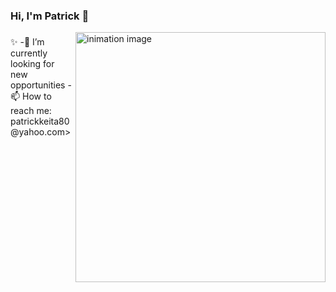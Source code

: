### Hi, I'm Patrick 👋

<img align="right"  width="400" src="https://img.freepik.com/free-vector/vector-cartoon-background-overtime-police-department-private-detective-night-dark-room-with-desk-computer-chair-client-interior-cabinet-investigation-moonlight-from-window_33099-1301.jpg?size=626&ext=jpg&ga=GA1.1.1838044186.1671640621" alt="inimation image">
<h3 align=" center" I'm a passionate full-stack Developer who love to build very cool software to make people's life easier.I like experimenting with new technologies, building small projects, and occassionally joining hackerank.></h3> ✨ 
-🌱 I’m currently looking for new opportunities
-📫 How to reach me: patrickkeita80@yahoo.com>
